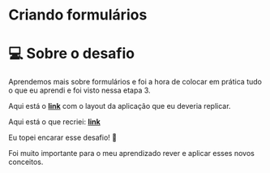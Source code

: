 # Criando formulários

# 💻 Sobre o desafio

Aprendemos mais sobre formulários e foi a hora de 
colocar em prática tudo o que eu aprendi e foi visto nessa etapa 3.

Aqui está o **[link](https://www.figma.com/file/uCKwn928kG5t6idKveeI4b/Stage-03---Formul%C3%A1rio-avan%C3%A7ado-(Copy)?type=design&node-id=0-1&t=l1R6infcx6OivUqN-0)** com o layout da aplicação que eu deveria replicar.

Aqui está o que recriei: **[link](https://nathannievas.github.io/recriando_formulario_explorer_aula3_pt2/)**

Eu topei encarar esse desafio! **💜**

Foi muito importante para o meu aprendizado rever e aplicar esses novos conceitos.
